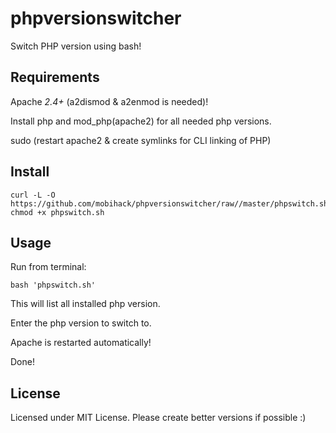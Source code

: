 # phpversionswitcher
Switch PHP version using bash!

## Requirements

Apache *2.4+* (a2dismod & a2enmod is needed)!

Install php and mod_php(apache2) for all needed php versions.

sudo (restart apache2 & create symlinks for CLI linking of PHP)

## Install

```
curl -L -O https://github.com/mobihack/phpversionswitcher/raw//master/phpswitch.sh
chmod +x phpswitch.sh
```

## Usage
Run from terminal:

`bash 'phpswitch.sh'`

This will list all installed php version.

Enter the php version to switch to.

Apache is restarted automatically!

Done!

## License
Licensed under MIT License. Please create better versions if possible :)
